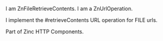 I am ZnFileRetrieveContents.
I am a ZnUrlOperation.

I implement the #retrieveContents URL operation for FILE urls.

Part of Zinc HTTP Components.
